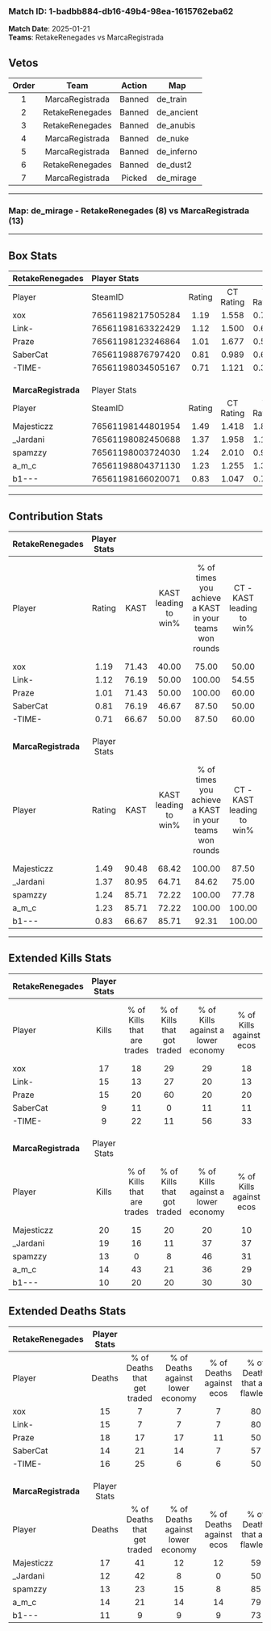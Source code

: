 ### Match ID: 1-badbb884-db16-49b4-98ea-1615762eba62  
**Match Date**: 2025-01-21  
**Teams**: RetakeRenegades vs MarcaRegistrada  

## Vetos  

| Order | Team | Action | Map |
| :---: | :--: | :----: | --- |
| 1 | MarcaRegistrada | Banned | de_train |
| 2 | RetakeRenegades | Banned | de_ancient |
| 3 | RetakeRenegades | Banned | de_anubis |
| 4 | MarcaRegistrada | Banned | de_nuke |
| 5 | MarcaRegistrada | Banned | de_inferno |
| 6 | RetakeRenegades | Banned | de_dust2 |
| 7 | MarcaRegistrada | Picked | de_mirage |

---  

### **Map**: de_mirage - RetakeRenegades (8) vs MarcaRegistrada (13)  
---  

## Box Stats  

| **RetakeRenegades** | Player Stats      |        |           |          |       |       |       |         |        |      |     |
| :- | :- | :-: | :-: | :-: | :-: | :-: | :-: | :-: | :-: | :-: | :-: |
| Player              | SteamID           | Rating | CT Rating | T Rating | KAST  |  ADR  | Kills | Assists | Deaths | K/D  | HS% |
| xox                 | 76561198217505284 |  1.19  |   1.558   |  0.754   | 71.43 | 81.5  |  17   |    5    |   15   | 1.13 | 47  |
| Link-               | 76561198163322429 |  1.12  |   1.500   |  0.689   | 76.19 | 79.8  |  15   |    3    |   15   | 1.00 | 26  |
| Praze               | 76561198123246864 |  1.01  |   1.677   |  0.573   | 71.43 | 73.3  |  15   |    6    |   18   | 0.83 | 60  |
| SaberCat            | 76561198876797420 |  0.81  |   0.989   |  0.610   | 76.19 | 49.6  |   9   |    4    |   14   | 0.64 | 66  |
| -TIME-              | 76561198034505167 |  0.71  |   1.121   |  0.395   | 66.67 | 53.3  |   9   |    5    |   16   | 0.56 | 33  |
|                     |                   |        |           |          |       |       |       |         |        |      |     |
|                     |                   |        |           |          |       |       |       |         |        |      |     |
|                     |                   |        |           |          |       |       |       |         |        |      |     |
| **MarcaRegistrada** | Player Stats      |        |           |          |       |       |       |         |        |      |     |
| Player              | SteamID           | Rating | CT Rating | T Rating | KAST  |  ADR  | Kills | Assists | Deaths | K/D  | HS% |
| Majesticzz          | 76561198144801954 |  1.49  |   1.418   |  1.860   | 90.48 | 107.7 |  20   |    7    |   17   | 1.18 | 65  |
| _Jardani            | 76561198082450688 |  1.37  |   1.958   |  1.182   | 80.95 | 72.9  |  19   |    2    |   12   | 1.58 | 36  |
| spamzzy             | 76561198003724030 |  1.24  |   2.010   |  0.946   | 85.71 | 93.6  |  13   |   10    |   13   | 1.00 | 84  |
| a_m_c               | 76561198804371130 |  1.23  |   1.255   |  1.344   | 85.71 | 85.5  |  14   |   10    |   14   | 1.00 | 28  |
| b1---               | 76561198166020071 |  0.83  |   1.047   |  0.716   | 66.67 | 38.7  |  10   |    5    |   11   | 0.91 | 40  |
---  

## Contribution Stats  

| **RetakeRenegades** | Player Stats |       |                      |                                                        |                           |                                                             |                          |                                                            |
| :- | :-: | :-: | :-: | :-: | :-: | :-: | :-: | :-: |
| Player              |    Rating    | KAST  | KAST leading to win% | % of times you achieve a KAST in your teams won rounds | CT - KAST leading to win% | CT - % of times you achieve a KAST in your teams won rounds | T - KAST leading to win% | T - % of times you achieve a KAST in your teams won rounds |
| xox                 |     1.19     | 71.43 |        40.00         |                         75.00                          |           50.00           |                            83.33                            |          20.00           |                           50.00                            |
| Link-               |     1.12     | 76.19 |        50.00         |                         100.00                         |           54.55           |                           100.00                            |          40.00           |                           100.00                           |
| Praze               |     1.01     | 71.43 |        50.00         |                         100.00                         |           60.00           |                           100.00                            |          33.33           |                           100.00                           |
| SaberCat            |     0.81     | 76.19 |        46.67         |                         87.50                          |           50.00           |                            83.33                            |          40.00           |                           100.00                           |
| -TIME-              |     0.71     | 66.67 |        50.00         |                         87.50                          |           60.00           |                           100.00                            |          25.00           |                           50.00                            |
|                     |              |       |                      |                                                        |                           |                                                             |                          |                                                            |
|                     |              |       |                      |                                                        |                           |                                                             |                          |                                                            |
|                     |              |       |                      |                                                        |                           |                                                             |                          |                                                            |
| **MarcaRegistrada** | Player Stats |       |                      |                                                        |                           |                                                             |                          |                                                            |
| Player              |    Rating    | KAST  | KAST leading to win% | % of times you achieve a KAST in your teams won rounds | CT - KAST leading to win% | CT - % of times you achieve a KAST in your teams won rounds | T - KAST leading to win% | T - % of times you achieve a KAST in your teams won rounds |
| Majesticzz          |     1.49     | 90.48 |        68.42         |                         100.00                         |           87.50           |                           100.00                            |          54.55           |                           100.00                           |
| _Jardani            |     1.37     | 80.95 |        64.71         |                         84.62                          |           75.00           |                            85.71                            |          55.56           |                           83.33                            |
| spamzzy             |     1.24     | 85.71 |        72.22         |                         100.00                         |           77.78           |                           100.00                            |          66.67           |                           100.00                           |
| a_m_c               |     1.23     | 85.71 |        72.22         |                         100.00                         |          100.00           |                           100.00                            |          54.55           |                           100.00                           |
| b1---               |     0.83     | 66.67 |        85.71         |                         92.31                          |          100.00           |                           100.00                            |          71.43           |                           83.33                            |
---  

## Extended Kills Stats  

| **RetakeRenegades** | Player Stats |                            |                            |                                    |                         |                              |                                 |                                       |                    |           |
| :- | :-: | :-: | :-: | :-: | :-: | :-: | :-: | :-: | :-: | :-: |
| Player              |    Kills     | % of Kills that are trades | % of Kills that got traded | % of Kills against a lower economy | % of Kills against ecos | % of Kills that are flawless | % of Kills that are close duels | % of Kills that are assisted by flash | Pistol Round Kills | AWP Kills |
| xox                 |      17      |             18             |             29             |                 29                 |           18            |              71              |                0                |                   0                   |         0          |     2     |
| Link-               |      15      |             13             |             27             |                 20                 |           13            |              80              |                0                |                   7                   |         2          |     0     |
| Praze               |      15      |             20             |             60             |                 20                 |           20            |              67              |               13                |                   0                   |         0          |     4     |
| SaberCat            |      9       |             11             |             0              |                 11                 |           11            |              67              |                0                |                   0                   |         0          |     3     |
| -TIME-              |      9       |             22             |             11             |                 56                 |           33            |              67              |                0                |                   0                   |         0          |     1     |
|                     |              |                            |                            |                                    |                         |                              |                                 |                                       |                    |           |
|                     |              |                            |                            |                                    |                         |                              |                                 |                                       |                    |           |
|                     |              |                            |                            |                                    |                         |                              |                                 |                                       |                    |           |
| **MarcaRegistrada** | Player Stats |                            |                            |                                    |                         |                              |                                 |                                       |                    |           |
| Player              |    Kills     | % of Kills that are trades | % of Kills that got traded | % of Kills against a lower economy | % of Kills against ecos | % of Kills that are flawless | % of Kills that are close duels | % of Kills that are assisted by flash | Pistol Round Kills | AWP Kills |
| Majesticzz          |      20      |             15             |             20             |                 20                 |           10            |              45              |               10                |                   5                   |         0          |     0     |
| _Jardani            |      19      |             16             |             11             |                 37                 |           37            |              68              |               11                |                   0                   |         0          |     0     |
| spamzzy             |      13      |             0              |             8              |                 46                 |           31            |              85              |               15                |                   8                   |         0          |     1     |
| a_m_c               |      14      |             43             |             21             |                 36                 |           29            |              64              |                0                |                  29                   |         4          |     2     |
| b1---               |      10      |             20             |             20             |                 30                 |           30            |              60              |               10                |                   0                   |         0          |     0     |
## Extended Deaths Stats  

| **RetakeRenegades** | Player Stats |                             |                                   |                          |                               |                            |                           |               |
| :- | :-: | :-: | :-: | :-: | :-: | :-: | :-: | :-: |
| Player              |    Deaths    | % of Deaths that get traded | % of Deaths against lower economy | % of Deaths against ecos | % of Deaths that are flawless | % of Deaths that are close | % of Deaths while blinded | Deaths to AWP |
| xox                 |      15      |              7              |                 7                 |            7             |              80               |             7              |             0             |       1       |
| Link-               |      15      |              7              |                 7                 |            7             |              80               |             13             |             0             |       1       |
| Praze               |      18      |             17              |                17                 |            11            |              50               |             0              |            11             |       1       |
| SaberCat            |      14      |             21              |                14                 |            7             |              57               |             7              |             7             |       0       |
| -TIME-              |      16      |             25              |                 6                 |            6             |              50               |             19             |            19             |       1       |
|                     |              |                             |                                   |                          |                               |                            |                           |               |
|                     |              |                             |                                   |                          |                               |                            |                           |               |
|                     |              |                             |                                   |                          |                               |                            |                           |               |
| **MarcaRegistrada** | Player Stats |                             |                                   |                          |                               |                            |                           |               |
| Player              |    Deaths    | % of Deaths that get traded | % of Deaths against lower economy | % of Deaths against ecos | % of Deaths that are flawless | % of Deaths that are close | % of Deaths while blinded | Deaths to AWP |
| Majesticzz          |      17      |             41              |                12                 |            12            |              59               |             0              |             0             |       0       |
| _Jardani            |      12      |             42              |                 8                 |            0             |              50               |             0              |             0             |       0       |
| spamzzy             |      13      |             23              |                15                 |            8             |              85               |             0              |             0             |       1       |
| a_m_c               |      14      |             21              |                14                 |            14            |              79               |             7              |             0             |       0       |
| b1---               |      11      |              9              |                 9                 |            9             |              73               |             9              |             9             |       1       |
